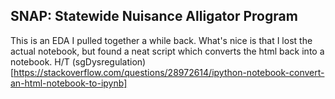 ## SNAP: Statewide Nuisance Alligator Program

This is an EDA I pulled together a while back. What's nice is that I lost the actual notebook, but found a neat script which converts the html back into a notebook. H/T (sgDysregulation) [https://stackoverflow.com/questions/28972614/ipython-notebook-convert-an-html-notebook-to-ipynb]
